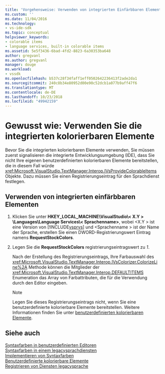 ```yaml
---
title: 'Vorgehensweise: Verwenden von integrierten Einfärbbaren Elementen | Microsoft-Dokumentation'
ms.custom: ''
ms.date: 11/04/2016
ms.technology:
- vs-ide-sdk
ms.topic: conceptual
helpviewer_keywords:
- colorable items
- language services, built-in colorable items
ms.assetid: 5e5f3436-6bad-4fd2-8823-6a30353ba648
author: gregvanl
ms.author: gregvanl
manager: douge
ms.workload:
- vssdk
ms.openlocfilehash: b537c28f34faff1eff0502642236413f2ade2da1
ms.sourcegitcommit: 240c8b34e80952d00e90c52dcb1a077b9aff47f6
ms.translationtype: MT
ms.contentlocale: de-DE
ms.lasthandoff: 10/23/2018
ms.locfileid: "49942159"
---
```

# <a name="how-to-use-built-in-colorable-items"></a>Gewusst wie: Verwenden Sie die integrierten kolorierbaren Elemente
Bevor Sie die integrierten kolorierbaren Elemente verwenden, Sie müssen zuerst signalisieren die integrierte Entwicklungsumgebung (IDE), dass Sie nicht Ihre eigenen benutzerdefinierten kolorierbaren Elemente bereitstellen, die in diesem Fall würde <xref:Microsoft.VisualStudio.TextManager.Interop.IVsProvideColorableItems> Objekte. Dazu müssen Sie einen Registrierungseintrag für den Sprachdienst festlegen.  
  
## <a name="to-use-built-in-colorable-items"></a>Verwenden von integrierten einfärbbaren Elementen  
  
1. Klicken Sie unter **HKEY_LOCAL_MACHINE\VisualStudio\\< X.Y > \Languages\Language Services\\< Sprachenname\>**, wobei \<X.Y > ist eine Version von [!INCLUDE[vsprvs](../../code-quality/includes/vsprvs_md.md)] und \<Sprachenname > ist der Name der Sprache, erstellen Sie einen DWORD-Registrierungswert Eintrag namens **RequestStockColors**.  
  
2. Legen Sie die **RequestStockColors** registrierungseintragswert zu *1*.  
  
    Nach der Erstellung des Registrierungseintrags, Ihre Farbauswahl des <xref:Microsoft.VisualStudio.TextManager.Interop.IVsColorizer.ColorizeLine%2A> Methode können die Mitglieder der <xref:Microsoft.VisualStudio.TextManager.Interop.DEFAULTITEMS> Enumeration das Array von Farbattributen, die für die Verwendung durch den Editor eingeben.  
  
   > [!NOTE]
   >  Legen Sie dieses Registrierungseintrags nicht, wenn Sie eine benutzerdefinierte kolorierbare Elemente bereitstellen. Weitere Informationen finden Sie unter [benutzerdefinierten kolorierbaren Elemente](../../extensibility/internals/custom-colorable-items.md).  
  
## <a name="see-also"></a>Siehe auch  
 [Syntaxfarben in benutzerdefinierten Editoren](../../extensibility/syntax-coloring-in-custom-editors.md)   
 [Syntaxfarben in einem legacysprachdiensten](../../extensibility/internals/syntax-coloring-in-a-legacy-language-service.md)   
 [Implementieren von Syntaxfarben](../../extensibility/internals/implementing-syntax-coloring.md)   
 [Benutzerdefinierte kolorierbare Elemente](../../extensibility/internals/custom-colorable-items.md)   
 [Registrieren von Diensten legacysprache](../../extensibility/internals/registering-a-legacy-language-service2.md)